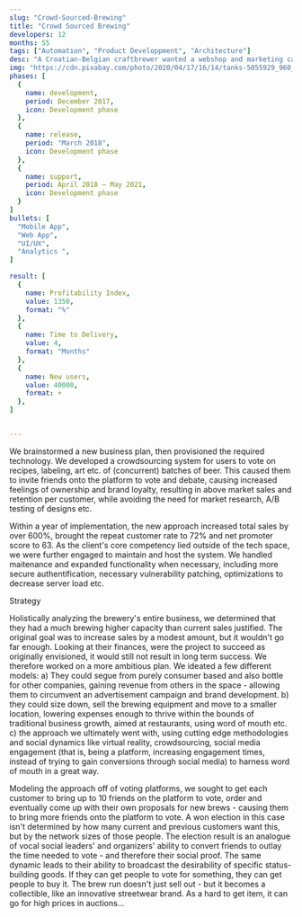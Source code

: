 ```yaml
---
slug: "Crowd-Sourced-Brewing"
title: "Crowd Sourced Brewing"
developers: 12
months: 55
tags: ["Automation", "Product Developpment", "Architecture"]
desc: "A Croatian-Belgian craftbrewer wanted a webshop and marketing campaign to bring customers to the new platform. He got much more."
img: "https://cdn.pixabay.com/photo/2020/04/17/16/14/tanks-5055929_960_720.jpg"
phases: [
  {
    name: development,
    period: December 2017,
    icon: Development phase
  },
  {
    name: release, 
    period: "March 2018",
    icon: Development phase
  },
  {
    name: support,
    period: April 2018 — May 2021,
    icon: Development phase
  }
]
bullets: [
  "Mobile App",
  "Web App",
  "UI/UX",
  "Analytics ",
]

result: [
  {
    name: Profitability Index,
    value: 1350,
    format: "%"
  },
  {
    name: Time to Delivery,
    value: 4,
    format: "Months"
  },
  {
    name: New users,
    value: 40000,
    format: +
  },
]


---
```


We brainstormed a new business plan, then provisioned the required technology. We developed a crowdsourcing system for users to vote on recipes, labeling, art etc. of (concurrent) batches of beer. This caused them to invite friends onto the platform to vote and debate, causing increased feelings of ownership and brand loyalty, resulting in above market sales and retention per customer, while avoiding the need for market research, A/B testing of designs etc.
 
Within a year of implementation, the new approach increased total sales by over 600%, brought the repeat customer rate to 72% and net promoter score to 63. As the client's core competency lied outside of the tech space, we were further engaged to maintain and host the system. We handled maitenance and expanded functionality when necessary, including more secure authentification, necessary vulnerability patching, optimizations to decrease server load etc.

Strategy

Holistically analyzing the brewery's entire business, we determined that they had a much brewing higher capacity than current sales justified. The original goal was to increase sales by a modest amount, but it wouldn't go far enough. Looking at their finances, were the project to succeed as originally envisioned, it would still not result in long term success. We therefore worked on a more ambitious plan.
We ideated a few different models: a) They could segue from purely consumer based and also bottle for other companies, gaining revenue from others in the space - allowing them to circumvent an advertisement campaign and brand development. b) they could size down, sell the brewing equipment and move to a smaller location, lowering expenses enough to thrive within the bounds of traditional business growth, aimed at restaurants, using word of mouth etc. c) the approach we ultimately went with, using cutting edge methodologies and social dynamics like virtual reality, crowdsourcing, social media engagement (that is, being a platform, increasing engagement times, instead of trying to gain conversions through social media) to harness word of mouth in a great way.

Modeling the approach off of voting platforms, we sought to get each customer to bring up to 10 friends on the platform to vote, order and eventually come up with their own proposals for new brews - causing them to bring more friends onto the platform to vote. A won election in this case isn't determined by how many current and previous customers want this, but by the network sizes of those people. The election result is an analogue of vocal social leaders' and organizers' ability to convert friends to outlay the time needed to vote - and therefore their social proof. The same dynamic leads to their ability to broadcast the desirability of specific status-building goods. If they can get people to vote for something, they can get people to buy it. The brew run doesn't just sell out - but it becomes a collectible, like an innovative streetwear brand. As a hard to get item, it can go for high prices in auctions...